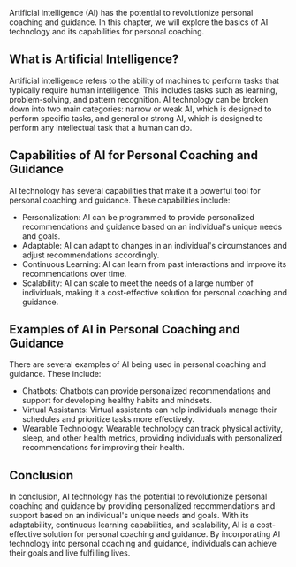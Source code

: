 

Artificial intelligence (AI) has the potential to revolutionize personal coaching and guidance. In this chapter, we will explore the basics of AI technology and its capabilities for personal coaching.

What is Artificial Intelligence?
--------------------------------

Artificial intelligence refers to the ability of machines to perform tasks that typically require human intelligence. This includes tasks such as learning, problem-solving, and pattern recognition. AI technology can be broken down into two main categories: narrow or weak AI, which is designed to perform specific tasks, and general or strong AI, which is designed to perform any intellectual task that a human can do.

Capabilities of AI for Personal Coaching and Guidance
-----------------------------------------------------

AI technology has several capabilities that make it a powerful tool for personal coaching and guidance. These capabilities include:

* Personalization: AI can be programmed to provide personalized recommendations and guidance based on an individual's unique needs and goals.
* Adaptable: AI can adapt to changes in an individual's circumstances and adjust recommendations accordingly.
* Continuous Learning: AI can learn from past interactions and improve its recommendations over time.
* Scalability: AI can scale to meet the needs of a large number of individuals, making it a cost-effective solution for personal coaching and guidance.

Examples of AI in Personal Coaching and Guidance
------------------------------------------------

There are several examples of AI being used in personal coaching and guidance. These include:

* Chatbots: Chatbots can provide personalized recommendations and support for developing healthy habits and mindsets.
* Virtual Assistants: Virtual assistants can help individuals manage their schedules and prioritize tasks more effectively.
* Wearable Technology: Wearable technology can track physical activity, sleep, and other health metrics, providing individuals with personalized recommendations for improving their health.

Conclusion
----------

In conclusion, AI technology has the potential to revolutionize personal coaching and guidance by providing personalized recommendations and support based on an individual's unique needs and goals. With its adaptability, continuous learning capabilities, and scalability, AI is a cost-effective solution for personal coaching and guidance. By incorporating AI technology into personal coaching and guidance, individuals can achieve their goals and live fulfilling lives.

